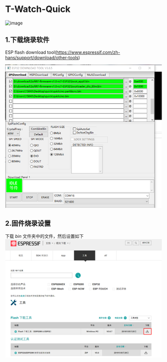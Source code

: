 # T-Watch-Quick

![image](https://github.com/LilyGO/T-Watch-Quick/blob/master/image/t-quick1.gif)

## 1.下载烧录软件

ESP flash download tool(https://www.espressif.com/zh-hans/support/download/other-tools)

![image](https://github.com/LilyGO/T-Watch-Quick/blob/master/image/image1.png)

## 2.固件烧录设置
下载 *bin* 文件夹中的文件，然后设置如下
![image](https://github.com/LilyGO/T-Watch-Quick/blob/master/image/image2.png)
